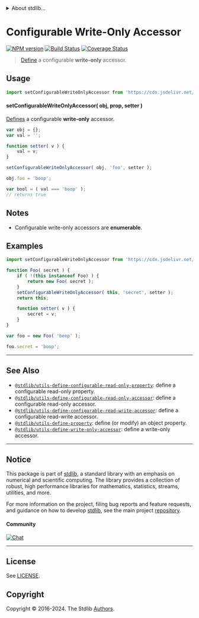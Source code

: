 <!--

@license Apache-2.0

Copyright (c) 2019 The Stdlib Authors.

Licensed under the Apache License, Version 2.0 (the "License");
you may not use this file except in compliance with the License.
You may obtain a copy of the License at

   http://www.apache.org/licenses/LICENSE-2.0

Unless required by applicable law or agreed to in writing, software
distributed under the License is distributed on an "AS IS" BASIS,
WITHOUT WARRANTIES OR CONDITIONS OF ANY KIND, either express or implied.
See the License for the specific language governing permissions and
limitations under the License.

-->


<details>
  <summary>
    About stdlib...
  </summary>
  <p>We believe in a future in which the web is a preferred environment for numerical computation. To help realize this future, we've built stdlib. stdlib is a standard library, with an emphasis on numerical and scientific computation, written in JavaScript (and C) for execution in browsers and in Node.js.</p>
  <p>The library is fully decomposable, being architected in such a way that you can swap out and mix and match APIs and functionality to cater to your exact preferences and use cases.</p>
  <p>When you use stdlib, you can be absolutely certain that you are using the most thorough, rigorous, well-written, studied, documented, tested, measured, and high-quality code out there.</p>
  <p>To join us in bringing numerical computing to the web, get started by checking us out on <a href="https://github.com/stdlib-js/stdlib">GitHub</a>, and please consider <a href="https://opencollective.com/stdlib">financially supporting stdlib</a>. We greatly appreciate your continued support!</p>
</details>

# Configurable Write-Only Accessor

[![NPM version][npm-image]][npm-url] [![Build Status][test-image]][test-url] [![Coverage Status][coverage-image]][coverage-url] <!-- [![dependencies][dependencies-image]][dependencies-url] -->

> [Define][@stdlib/utils/define-property] a configurable **write-only** accessor.



<section class="usage">

## Usage

<!-- eslint-disable id-length -->

```javascript
import setConfigurableWriteOnlyAccessor from 'https://cdn.jsdelivr.net/gh/stdlib-js/utils-define-configurable-write-only-accessor@deno/mod.js';
```

#### setConfigurableWriteOnlyAccessor( obj, prop, setter )

[Defines][@stdlib/utils/define-property] a configurable **write-only** accessor.

<!-- eslint-disable id-length -->

```javascript
var obj = {};
var val = '';

function setter( v ) {
    val = v;
}

setConfigurableWriteOnlyAccessor( obj, 'foo', setter );

obj.foo = 'boop';

var bool = ( val === 'boop' );
// returns true
```

</section>

<!-- /.usage -->

<section class="notes">

## Notes

-   Configurable write-only accessors are **enumerable**.

</section>

<!-- /.notes -->

<section class="examples">

## Examples

<!-- eslint-disable id-length -->

<!-- eslint no-undef: "error" -->

```javascript
import setConfigurableWriteOnlyAccessor from 'https://cdn.jsdelivr.net/gh/stdlib-js/utils-define-configurable-write-only-accessor@deno/mod.js';

function Foo( secret ) {
    if ( !(this instanceof Foo) ) {
        return new Foo( secret );
    }
    setConfigurableWriteOnlyAccessor( this, 'secret', setter );
    return this;

    function setter( v ) {
        secret = v;
    }
}

var foo = new Foo( 'beep' );

foo.secret = 'boop';
```

</section>

<!-- /.examples -->

<!-- Section for related `stdlib` packages. Do not manually edit this section, as it is automatically populated. -->

<section class="related">

* * *

## See Also

-   <span class="package-name">[`@stdlib/utils-define-configurable-read-only-property`][@stdlib/utils/define-configurable-read-only-property]</span><span class="delimiter">: </span><span class="description">define a configurable read-only property.</span>
-   <span class="package-name">[`@stdlib/utils-define-configurable-read-only-accessor`][@stdlib/utils/define-configurable-read-only-accessor]</span><span class="delimiter">: </span><span class="description">define a configurable read-only accessor.</span>
-   <span class="package-name">[`@stdlib/utils-define-configurable-read-write-accessor`][@stdlib/utils/define-configurable-read-write-accessor]</span><span class="delimiter">: </span><span class="description">define a configurable read-write accessor.</span>
-   <span class="package-name">[`@stdlib/utils-define-property`][@stdlib/utils/define-property]</span><span class="delimiter">: </span><span class="description">define (or modify) an object property.</span>
-   <span class="package-name">[`@stdlib/utils-define-write-only-accessor`][@stdlib/utils/define-write-only-accessor]</span><span class="delimiter">: </span><span class="description">define a write-only accessor.</span>

</section>

<!-- /.related -->

<!-- Section for all links. Make sure to keep an empty line after the `section` element and another before the `/section` close. -->


<section class="main-repo" >

* * *

## Notice

This package is part of [stdlib][stdlib], a standard library with an emphasis on numerical and scientific computing. The library provides a collection of robust, high performance libraries for mathematics, statistics, streams, utilities, and more.

For more information on the project, filing bug reports and feature requests, and guidance on how to develop [stdlib][stdlib], see the main project [repository][stdlib].

#### Community

[![Chat][chat-image]][chat-url]

---

## License

See [LICENSE][stdlib-license].


## Copyright

Copyright &copy; 2016-2024. The Stdlib [Authors][stdlib-authors].

</section>

<!-- /.stdlib -->

<!-- Section for all links. Make sure to keep an empty line after the `section` element and another before the `/section` close. -->

<section class="links">

[npm-image]: http://img.shields.io/npm/v/@stdlib/utils-define-configurable-write-only-accessor.svg
[npm-url]: https://npmjs.org/package/@stdlib/utils-define-configurable-write-only-accessor

[test-image]: https://github.com/stdlib-js/utils-define-configurable-write-only-accessor/actions/workflows/test.yml/badge.svg?branch=v0.2.2
[test-url]: https://github.com/stdlib-js/utils-define-configurable-write-only-accessor/actions/workflows/test.yml?query=branch:v0.2.2

[coverage-image]: https://img.shields.io/codecov/c/github/stdlib-js/utils-define-configurable-write-only-accessor/main.svg
[coverage-url]: https://codecov.io/github/stdlib-js/utils-define-configurable-write-only-accessor?branch=main

<!--

[dependencies-image]: https://img.shields.io/david/stdlib-js/utils-define-configurable-write-only-accessor.svg
[dependencies-url]: https://david-dm.org/stdlib-js/utils-define-configurable-write-only-accessor/main

-->

[chat-image]: https://img.shields.io/gitter/room/stdlib-js/stdlib.svg
[chat-url]: https://app.gitter.im/#/room/#stdlib-js_stdlib:gitter.im

[stdlib]: https://github.com/stdlib-js/stdlib

[stdlib-authors]: https://github.com/stdlib-js/stdlib/graphs/contributors

[umd]: https://github.com/umdjs/umd
[es-module]: https://developer.mozilla.org/en-US/docs/Web/JavaScript/Guide/Modules

[deno-url]: https://github.com/stdlib-js/utils-define-configurable-write-only-accessor/tree/deno
[deno-readme]: https://github.com/stdlib-js/utils-define-configurable-write-only-accessor/blob/deno/README.md
[umd-url]: https://github.com/stdlib-js/utils-define-configurable-write-only-accessor/tree/umd
[umd-readme]: https://github.com/stdlib-js/utils-define-configurable-write-only-accessor/blob/umd/README.md
[esm-url]: https://github.com/stdlib-js/utils-define-configurable-write-only-accessor/tree/esm
[esm-readme]: https://github.com/stdlib-js/utils-define-configurable-write-only-accessor/blob/esm/README.md
[branches-url]: https://github.com/stdlib-js/utils-define-configurable-write-only-accessor/blob/main/branches.md

[stdlib-license]: https://raw.githubusercontent.com/stdlib-js/utils-define-configurable-write-only-accessor/main/LICENSE

<!-- <related-links> -->

[@stdlib/utils/define-configurable-read-only-property]: https://github.com/stdlib-js/utils-define-configurable-read-only-property/tree/deno

[@stdlib/utils/define-configurable-read-only-accessor]: https://github.com/stdlib-js/utils-define-configurable-read-only-accessor/tree/deno

[@stdlib/utils/define-configurable-read-write-accessor]: https://github.com/stdlib-js/utils-define-configurable-read-write-accessor/tree/deno

[@stdlib/utils/define-property]: https://github.com/stdlib-js/utils-define-property/tree/deno

[@stdlib/utils/define-write-only-accessor]: https://github.com/stdlib-js/utils-define-write-only-accessor/tree/deno

<!-- </related-links> -->

</section>

<!-- /.links -->

